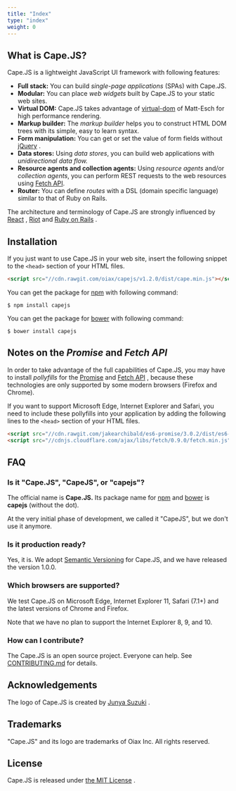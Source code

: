 ```yaml
---
title: "Index"
type: "index"
weight: 0
---
```


<a class="anchor" id="what-is"></a>
## What is Cape.JS?

Cape.JS is a lightweight JavaScript UI framework with following features:

* **Full stack:** You can build *single-page applications* (SPAs) with Cape.JS.
* **Modular:** You can place *web widgets* built by Cape.JS to your static web sites.
* **Virtual DOM:** Cape.JS takes advantage of
[virtual-dom](https://github.com/Matt-Esch/virtual-dom) <i class="fa fa-external-link"></i>
of Matt-Esch for high performance rendering.
* **Markup builder:** The *markup builder* helps you to construct HTML DOM trees
with its simple, easy to learn syntax.
* **Form manipulation:** You can get or set the value of form fields
without [jQuery](https://jquery.com/) <i class="fa fa-external-link"></i>.
* **Data stores:** Using *data stores*, you can build web applications
with *unidirectional data flow.*
* **Resource agents and collection agents:** Using *resource agents* and/or
*collection agents*, you can perform REST requests
to the web resources using [Fetch API](https://developer.mozilla.org/en/docs/Web/API/Fetch_API).
* **Router:** You can define *routes* with a DSL (domain specific language)
similar to that of Ruby on Rails.

The architecture and terminology of Cape.JS are strongly influenced by
[React](https://github.com/facebook/react) <i class="fa fa-external-link"></i>,
[Riot](https://github.com/muut/riotjs) <i class="fa fa-external-link"></i>
and [Ruby on Rails](https://github.com/rails/rails) <i class="fa fa-external-link"></i>.

<a class="anchor" id="installation"></a>
## Installation

If you just want to use Cape.JS in your web site, insert the following snippet
to the `<head>` section of your HTML files.

```html
<script src="//cdn.rawgit.com/oiax/capejs/v1.2.0/dist/cape.min.js"></script>
```

You can get the package for [npm](https://www.npmjs.com/) <i class="fa fa-external-link"></i> with following command:

```
$ npm install capejs
```

You can get the package for [bower](http://bower.io/) <i class="fa fa-external-link"></i> with following command:

```
$ bower install capejs
```

## Notes on the _Promise_ and _Fetch API_

In order to take advantage of the full capabilities of Cape.JS,
you may have to install _pollyfills_ for
the [Promise](https://developer.mozilla.org/en/docs/Web/JavaScript/Reference/Global_Objects/Promise)
<i class="fa fa-external-link"></i>
and [Fetch API](https://developer.mozilla.org/en/docs/Web/API/Fetch_API)
<i class="fa fa-external-link"></i>,
because these technologies are only supported by some modern browsers (Firefox and Chrome).

If you want to support Microsoft Edge, Internet Explorer and Safari,
you need to include these pollyfills into your application
by adding the following lines to the `<head>` section of your HTML files.

```html
<script src="//cdn.rawgit.com/jakearchibald/es6-promise/3.0.2/dist/es6-promise.min.js"></script>
<script src="//cdnjs.cloudflare.com/ajax/libs/fetch/0.9.0/fetch.min.js"></script>
```


<a class="anchor" id="faq"></a>
## FAQ

### Is it "Cape.JS", "CapeJS", or "capejs"?

The official name is **Cape.JS.**
Its package name for [npm](https://www.npmjs.com) <i class="fa fa-external-link"></i>
and [bower](http://bower.io) <i class="fa fa-external-link"></i> is **capejs** (without the dot).

At the very initial phase of development, we called it "CapeJS", but
we don't use it anymore.

### Is it production ready?

Yes, it is.
We adopt [Semantic Versioning](http://semver.org/) <i class="fa fa-external-link"></i> for Cape.JS,
and we have released the version 1.0.0.

### Which browsers are supported?

We test Cape.JS on Microsoft Edge, Internet Explorer 11, Safari (7.1+) and the latest versions of Chrome and Firefox.

Note that we have no plan to support the Internet Explorer 8, 9, and 10.


### How can I contribute?

The Cape.JS is an open source project. Everyone can help.
See [CONTRIBUTING.md](https://github.com/oiax/capejs/CONTRIBUTING.md)
<i class="fa fa-external-link"></i>for details.

<h2 id="acknowledgements">Acknowledgements</h2>

The logo of Cape.JS is created by
[Junya Suzuki](https://github.com/junya-suzuki) <i class="fa fa-external-link"></i>.

<h2 id="trademarks">Trademarks</h2>

"Cape.JS" and its logo are trademarks of Oiax Inc. All rights reserved.

<h2 id="license">License</h2>

Cape.JS is released under
[the MIT License](https://github.com/oiax/capejs/LICENSE) <i class="fa fa-external-link"></i>.
